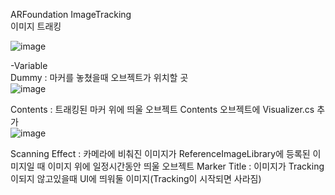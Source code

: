 ARFoundation ImageTracking
<br>이미지 트래킹

![image](https://user-images.githubusercontent.com/26645827/209616237-138ee880-2014-4963-8213-d76b4bd37b84.png)

-Variable
<br>Dummy : 마커를 놓쳤을때 오브젝트가 위치할 곳
<br>![image](https://user-images.githubusercontent.com/26645827/209616265-c2aaeea3-e89e-4897-910f-bdcd41854de7.png)

Contents : 
트래킹된 마커 위에 띄울 오브젝트 Contents 오브젝트에 Visualizer.cs 추가
<br>![image](https://user-images.githubusercontent.com/26645827/209617666-6c530b5d-1918-42e9-a748-7a927e5f2b35.png)

Scanning Effect : 카메라에 비춰진 이미지가 ReferenceImageLibrary에 등록된 이미지일 때 이미지 위에 일정시간동안 띄울 오브젝트
Marker Title : 이미지가 Tracking이되지 않고있을때 UI에 띄워둘 이미지(Tracking이 시작되면 사라짐)

